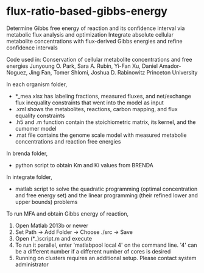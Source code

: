 # flux-ratio-based-gibbs-energy
Determine Gibbs free energy of reaction and its confidence interval via metabolic flux analysis and optimization
Integrate absolute cellular metabolite concentrations with flux-derived Gibbs energies and refine confidence intervals

Code used in:
 Conservation of cellular metabolite concentrations and free energies
  Junyoung O. Park, Sara A. Rubin, Yi-Fan Xu, Daniel Amador-Noguez, Jing Fan, Tomer Shlomi, Joshua D. Rabinowitz
   Princeton University

In each organism folder,
- *_mea.xlsx has labeling fractions, measured fluxes, and net/exchange flux inequality constraints that went into the model as input
- .xml shows the metabolites, reactions, carbon mapping, and flux equality constraints
- .h5 and .m function contain the stoichiometric matrix, its kernel, and the cumomer model
- .mat file contains the genome scale model with measured metabolie concentrations and reaction free energies

In brenda folder,
- python script to obtain Km and Ki values from BRENDA

In integrate folder,
- matlab script to solve the quadratic programming (optimal concentration and free energy set) and the linear programming (their refined lower and upper bounds) problems

To run MFA and obtain Gibbs energy of reaction,
1) Open Matlab 2013b or newer
2) Set Path -> Add Folder -> Choose ./src -> Save
3) Open (*_)script.m and execute
4) To run it parallel, enter 'matlabpool local 4' on the command line. '4' can be a different number if a different number of cores is desired
5) Running on clusters requires an additional setup. Please contact system administrator